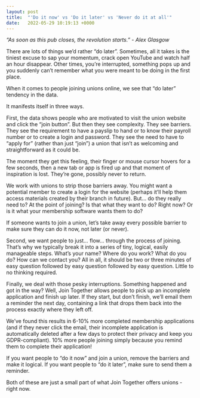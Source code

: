 ```yaml
---
layout: post
title:  "'Do it now' vs 'Do it later' vs 'Never do it at all'"
date:   2022-05-29 10:19:13 +0000
---
```


*“As soon as this pub closes, the revolution starts.” - Alex Glasgow*

There are lots of things we’d rather “do later”. Sometimes, all it takes is the tiniest excuse to sap your momentum, crack open YouTube and watch half an hour disappear. Other times, you’re interrupted, something pops up and you suddenly can’t remember what you were meant to be doing in the first place.

When it comes to people joining unions online, we see that “do later” tendency in the data.

It manifests itself in three ways.

First, the data shows people who are motivated to visit the union website and click the “join button”. But then they see complexity. They see barriers. They see the requirement to have a payslip to hand or to know their payroll number or to create a login and password. They see the need to have to “apply for” (rather than just “join”) a union that isn’t as welcoming and straightforward as it could be.

The moment they get this feeling, their finger or mouse cursor hovers for a few seconds, then a new tab or app is fired up and that moment of inspiration is lost. They’re gone, possibly never to return.

We work with unions to strip those barriers away. You might want a potential member to create a login for the website (perhaps it’ll help them access materials created by their branch in future). But… do they really need to? At the point of joining? Is that what they want to do? Right now? Or is it what your membership software wants them to do?

If someone wants to join a union, let’s take away every possible barrier to make sure they can do it now, not later (or never).

Second, we want people to just… flow… through the process of joining. That’s why we typically break it into a series of tiny, logical, easily manageable steps. What’s your name? Where do you work? What do you do? How can we contact you? All in all, it should be two or three minutes of easy question followed by easy question followed by easy question. Little to no thinking required.

Finally, we deal with those pesky interruptions. Something happened and got in the way? Well, Join Together allows people to pick up an incomplete application and finish up later. If they start, but don’t finish, we’ll email them a reminder the next day, containing a link that drops them back into the process exactly where they left off.

We’ve found this results in 6-10% more completed membership applications (and if they never click the email, their incomplete application is automatically deleted after a few days to protect their privacy and keep you GDPR-compliant). 10% more people joining simply because you remind them to complete their application!

If you want people to “do it now” and join a union, remove the barriers and make it logical. If you want people to “do it later”, make sure to send them a reminder.

Both of these are just a small part of what Join Together offers unions - right now.
